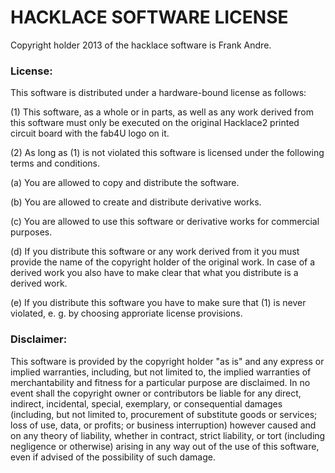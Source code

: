 HACKLACE SOFTWARE LICENSE
=========================

Copyright holder 2013 of the hacklace software is Frank Andre.


### License:
This software is distributed under a hardware-bound license as follows:

(1) This software, as a whole or in parts, as well as any work derived 
from this software must only be executed on the original Hacklace2 
printed circuit board with the fab4U logo on it. 

(2) As long as (1) is not violated this software is licensed under the 
following terms and conditions.

(a) You are allowed to copy and distribute the software.

(b) You are allowed to create and distribute derivative works.

(c) You are allowed to use this software or derivative works for 
commercial purposes.

(d) If you distribute this software or any work derived from it you 
must provide the name of the copyright holder of the original work. 
In case of a derived work you also have to make clear that what you 
distribute is a derived work.

(e) If you distribute this software you have to make sure that (1) 
is never violated, e. g. by choosing approriate license provisions.


### Disclaimer:
This software is provided by the copyright holder "as is" and any 
express or implied warranties, including, but not limited to, the 
implied warranties of merchantability and fitness for a particular 
purpose are disclaimed. In no event shall the copyright owner or 
contributors be liable for any direct, indirect, incidental, 
special, exemplary, or consequential damages (including, but not 
limited to, procurement of substitute goods or services; loss of 
use, data, or profits; or business interruption) however caused 
and on any theory of liability, whether in contract, strict 
liability, or tort (including negligence or otherwise) arising 
in any way out of the use of this software, even if advised of 
the possibility of such damage.


